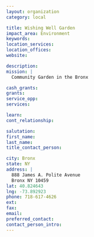 ```yaml
---
layout: organization
category: local

title: Wishing Well Garden
impact_area: Environment
keywords: 
location_services: 
location_offices: 
website: 

description: 
mission: |
  Community Garden in the Bronx

cash_grants: 
grants: 
service_opp: 
services: 

learn: 
cont_relationship: 

salutation: 
first_name: 
last_name: 
title_contact_person: 

city: Bronx
state: NY
address: |
  888 James A. Polite Avenue     
  Bronx NY 10459
lat: 40.824643
lng: -73.892923
phone: 718-617-4626
ext: 
fax: 
email: 
preferred_contact: 
contact_person_intro: 
---
```

